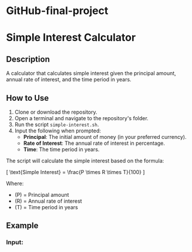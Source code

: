 # GitHub-final-project
# Simple Interest Calculator

## Description
A calculator that calculates simple interest given the principal amount, annual rate of interest, and the time period in years.

## How to Use

1. Clone or download the repository.
2. Open a terminal and navigate to the repository's folder.
3. Run the script `simple-interest.sh`.
4. Input the following when prompted:
   - **Principal**: The initial amount of money (in your preferred currency).
   - **Rate of Interest**: The annual rate of interest in percentage.
   - **Time**: The time period in years.

The script will calculate the simple interest based on the formula:

\[
\text{Simple Interest} = \frac{P \times R \times T}{100}
\]

Where:
- \(P\) = Principal amount
- \(R\) = Annual rate of interest
- \(T\) = Time period in years

## Example

### Input:
